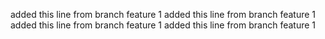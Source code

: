 added this line from branch feature 1
added this line from branch feature 1
added this line from branch feature 1
added this line from branch feature 1